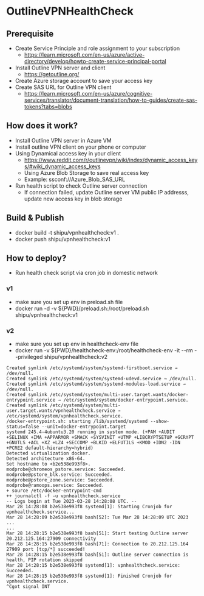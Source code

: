 # OutlineVPNHealthCheck

## Prerequisite 

- Create Service Principle and role assignment to your subscription 
  - https://learn.microsoft.com/en-us/azure/active-directory/develop/howto-create-service-principal-portal
- Install Outline VPN server and client
  - https://getoutline.org/
- Create Azure storage account to save your access key
- Create SAS URL for Outline VPN client 
  - https://learn.microsoft.com/en-us/azure/cognitive-services/translator/document-translation/how-to-guides/create-sas-tokens?tabs=blobs
  
## How does it work?

- Install Outline VPN server in Azure VM
- Install outline VPN client on your phone or computer
- Using Dynamical access key in your client 
  - https://www.reddit.com/r/outlinevpn/wiki/index/dynamic_access_keys/#wiki_dynamic_access_keys
  - Using Azure Blob Storage to save real access key
  - Example: ssconf://Azure_Blob_SAS_URL
- Run health script to check Outline server connection
  - If connection failed, update Outline server VM public IP addresss, update new access key in blob storage

## Build & Publish

- docker build -t shipu/vpnhealthcheck:v1 . 
- docker push shipu/vpnhealthcheck:v1

## How to deploy?

- Run health check script via cron job in domestic network

### v1
  - make sure you set up env in preload.sh file
  - docker run -d -v ${PWD}/preload.sh:/root/preload.sh shipu/vpnhealthcheck:v1

### v2
  - make sure you set up env in healthcheck-env file
  - docker run -v ${PWD}/healthcheck-env:/root/healthcheck-env -it --rm --privileged shipu/vpnhealthcheck:v2   
  ```
  Created symlink /etc/systemd/system/systemd-firstboot.service → /dev/null.
  Created symlink /etc/systemd/system/systemd-udevd.service → /dev/null.
  Created symlink /etc/systemd/system/systemd-modules-load.service → /dev/null.
  Created symlink /etc/systemd/system/multi-user.target.wants/docker-entrypoint.service → /etc/systemd/system/docker-entrypoint.service.
  Created symlink /etc/systemd/system/multi-user.target.wants/vpnhealthcheck.service → /etc/systemd/system/vpnhealthcheck.service.
  /docker-entrypoint.sh: starting /lib/systemd/systemd --show-status=false --unit=docker-entrypoint.target
  systemd 245.4-4ubuntu3.20 running in system mode. (+PAM +AUDIT +SELINUX +IMA +APPARMOR +SMACK +SYSVINIT +UTMP +LIBCRYPTSETUP +GCRYPT +GNUTLS +ACL +XZ +LZ4 +SECCOMP +BLKID +ELFUTILS +KMOD +IDN2 -IDN +PCRE2 default-hierarchy=hybrid)
  Detected virtualization docker.
  Detected architecture x86-64.
  Set hostname to <b2e538e993f8>.
  modprobe@chromeos_pstore.service: Succeeded.
  modprobe@pstore_blk.service: Succeeded.
  modprobe@pstore_zone.service: Succeeded.
  modprobe@ramoops.service: Succeeded.
  + source /etc/docker-entrypoint-cmd
  ++ journalctl -f -u vpnhealthcheck.service
  -- Logs begin at Tue 2023-03-28 14:28:08 UTC. --
  Mar 28 14:28:08 b2e538e993f8 systemd[1]: Starting Cronjob for vpnhealthcheck.service...
  Mar 28 14:28:09 b2e538e993f8 bash[52]: Tue Mar 28 14:28:09 UTC 2023
  ... 
  ...
  Mar 28 14:28:15 b2e538e993f8 bash[51]: Start testing Outline server 20.212.125.164:27909 connectivity
  Mar 28 14:28:15 b2e538e993f8 bash[71]: Connection to 20.212.125.164 27909 port [tcp/*] succeeded!
  Mar 28 14:28:15 b2e538e993f8 bash[51]: Outline server connection is health, PIP rotation skipped
  Mar 28 14:28:15 b2e538e993f8 systemd[1]: vpnhealthcheck.service: Succeeded.
  Mar 28 14:28:15 b2e538e993f8 systemd[1]: Finished Cronjob for vpnhealthcheck.service.
  ^Cgot signal INT
  ```

